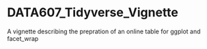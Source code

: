 # DATA607_Tidyverse_Vignette
 A vignette describing the prepration of an online table for ggplot and facet_wrap
